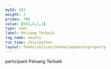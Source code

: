 ```yaml
---
myId: 103
weight: 3
primes: 700
value: [563,4,1,1]
type: user
label: Peluang Terbaik
tag_name: ubuntu
run_time: /bin/python
layout: feeds/section/skema/sequence/property
---
```

participant Peluang Terbaik
